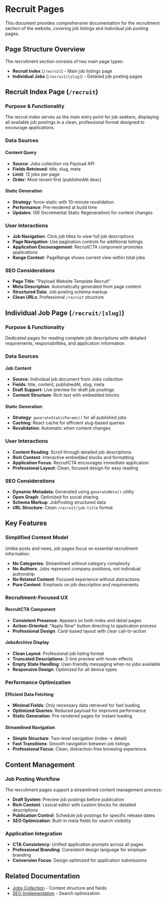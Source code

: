 # Recruit Pages

This document provides comprehensive documentation for the recruitment section of the website, covering job listings and individual job posting pages.

## Page Structure Overview

The recruitment section consists of two main page types:

- **Recruit Index** (`/recruit`) - Main job listings page
- **Individual Jobs** (`/recruit/[slug]`) - Detailed job posting pages

## Recruit Index Page (`/recruit`)

### Purpose & Functionality

The recruit index serves as the main entry point for job seekers, displaying all available job postings in a clean, professional format designed to encourage applications.

### Data Sources

#### Content Query
- **Source**: Jobs collection via Payload API
- **Fields Retrieved**: title, slug, meta
- **Limit**: 12 jobs per page
- **Order**: Most recent first (publishedAt desc)

#### Static Generation
- **Strategy**: force-static with 10-minute revalidation
- **Performance**: Pre-rendered at build time
- **Updates**: ISR (Incremental Static Regeneration) for content changes

### User Interactions

- **Job Navigation**: Click job titles to view full job descriptions
- **Page Navigation**: Use pagination controls for additional listings
- **Application Encouragement**: RecruitCTA component promotes applications
- **Range Context**: PageRange shows current view within total jobs

### SEO Considerations

- **Page Title**: "Payload Website Template Recruit"
- **Meta Description**: Automatically generated from page content
- **Structured Data**: Job posting schema markup
- **Clean URLs**: Professional `/recruit` structure

## Individual Job Page (`/recruit/[slug]`)

### Purpose & Functionality

Dedicated pages for reading complete job descriptions with detailed requirements, responsibilities, and application information.

### Data Sources

#### Job Content
- **Source**: Individual job document from Jobs collection
- **Fields**: title, content, publishedAt, slug, meta
- **Draft Support**: Live preview for draft job postings
- **Content Structure**: Rich text with embedded blocks

#### Static Generation
- **Strategy**: `generateStaticParams()` for all published jobs
- **Caching**: React cache for efficient slug-based queries
- **Revalidation**: Automatic when content changes

### User Interactions

- **Content Reading**: Scroll through detailed job descriptions
- **Rich Content**: Interactive embedded blocks and formatting
- **Application Focus**: RecruitCTA encourages immediate application
- **Professional Layout**: Clean, focused design for easy reading

### SEO Considerations

- **Dynamic Metadata**: Generated using `generateMeta()` utility
- **Open Graph**: Optimized for social sharing
- **Schema Markup**: JobPosting structured data
- **URL Structure**: Clean `/recruit/job-title` format

## Key Features

### Simplified Content Model

Unlike posts and news, job pages focus on essential recruitment information:

- **No Categories**: Streamlined without category complexity
- **No Authors**: Jobs represent company positions, not individual authorship
- **No Related Content**: Focused experience without distractions
- **Pure Content**: Emphasis on job description and requirements

### Recruitment-Focused UX

#### RecruitCTA Component
- **Consistent Presence**: Appears on both index and detail pages
- **Action-Oriented**: "Apply Now" button directing to application process
- **Professional Design**: Card-based layout with clear call-to-action

#### JobsArchive Display
- **Clean Layout**: Professional job listing format
- **Truncated Descriptions**: 2-line preview with hover effects
- **Empty State Handling**: User-friendly messaging when no jobs available
- **Responsive Design**: Optimized for all device types

### Performance Optimization

#### Efficient Data Fetching
- **Minimal Fields**: Only necessary data retrieved for fast loading
- **Optimized Queries**: Reduced payload for improved performance
- **Static Generation**: Pre-rendered pages for instant loading

#### Streamlined Navigation
- **Simple Structure**: Two-level navigation (index → detail)
- **Fast Transitions**: Smooth navigation between job listings
- **Professional Focus**: Clean, distraction-free browsing experience

## Content Management

### Job Posting Workflow

The recruitment pages support a streamlined content management process:

- **Draft System**: Preview job postings before publication
- **Rich Content**: Lexical editor with custom blocks for detailed descriptions
- **Publication Control**: Schedule job postings for specific release dates
- **SEO Optimization**: Built-in meta fields for search visibility

### Application Integration

- **CTA Consistency**: Unified application prompts across all pages
- **Professional Branding**: Consistent design language for employer branding
- **Conversion Focus**: Design optimized for application submissions

## Related Documentation

- [Jobs Collection](../collections/jobs.md) - Content structure and fields
- [SEO Implementation](../architecture/nextjs-frontend.md#seo) - Search optimization